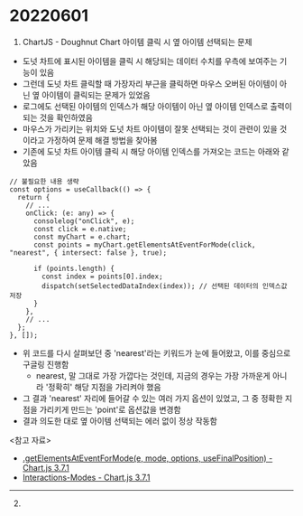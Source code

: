 # 20220601

1. ChartJS - Doughnut Chart 아이템 클릭 시 옆 아이템 선택되는 문제

- 도넛 차트에 표시된 아이템을 클릭 시 해당되는 데이터 수치를 우측에 보여주는 기능이 있음
- 그런데 도넛 차트 클릭할 때 가장자리 부근을 클릭하면 마우스 오버된 아이템이 아닌 옆 아이템이 클릭되는 문제가 있었음
- 로그에도 선택된 아이템의 인덱스가 해당 아이템이 아닌 옆 아이템 인덱스로 출력이 되는 것을 확인하였음
- 마우스가 가리키는 위치와 도넛 차트 아이템이 잘못 선택되는 것이 관련이 있을 것이라고 가정하여 문제 해결 방법을 찾아봄
- 기존에 도넛 차트 아이템 클릭 시 해당 아이템 인덱스를 가져오는 코드는 아래와 같았음

```tsx
// 불필요한 내용 생략
const options = useCallback(() => {
  return {
    // ...
    onClick: (e: any) => {
      consolelog("onClick", e);
      const click = e.native;
      const myChart = e.chart;
      const points = myChart.getElementsAtEventForMode(click, "nearest", { intersect: false }, true);

      if (points.length) {
        const index = points[0].index;
        dispatch(setSelectedDataIndex(index)); // 선택된 데이터의 인덱스값 저장
      }
    },
    // ...
  };
}, []);
```

- 위 코드를 다시 살펴보던 중 'nearest'라는 키워드가 눈에 들어왔고, 이를 중심으로 구글링 진행함
  - nearest, 말 그대로 가장 가깝다는 것인데, 지금의 경우는 가장 가까운게 아니라 '정확히' 해당 지점을 가리켜야 했음
- 그 결과 'nearest' 자리에 들어갈 수 있는 여러 가지 옵션이 있었고, 그 중 정확한 지점을 가리키게 만드는 'point'로 옵션값을 변경함
- 결과 의도한 대로 옆 아이템 선택되는 에러 없이 정상 작동함

<참고 자료>

- [.getElementsAtEventForMode(e, mode, options, useFinalPosition) - Chart.js 3.7.1](https://www.chartjs.org/docs/3.7.1/developers/api.html#getelementsateventformode-e-mode-options-usefinalposition)
- [Interactions-Modes - Chart.js 3.7.1](https://www.chartjs.org/docs/3.7.1/configuration/interactions.html#modes)

---

2.
